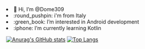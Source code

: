 <li>👋 Hi, I’m @Dome309
<li>:round_pushpin: i'm from Italy
<li>:green_book: I’m interested in Android development 
<li>:iphone: I’m currently learning Kotlin

[![Anurag's GitHub stats](https://github-readme-stats.vercel.app/api?username=Dome309&show_icons=true)](https://github.com/anuraghazra/github-readme-stats) [![Top Langs](https://github-readme-stats.vercel.app/api/top-langs/?username=Dome309&layout=compact)](https://github.com/anuraghazra/github-readme-stats)
